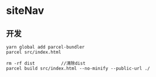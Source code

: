 # siteNav

## 开发
```
yarn global add parcel-bundler
parcel src/index.html
```

```
rm -rf dist          //清除dist
parcel build src/index.html --no-minify --public-url ./
```
